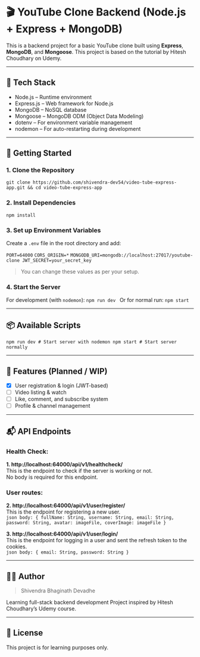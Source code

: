 # 🎬 YouTube Clone Backend (Node.js + Express + MongoDB)

This is a backend project for a basic YouTube clone built using **Express**, **MongoDB**, and **Mongoose**. This project is based on the tutorial by Hitesh Choudhary on Udemy.

---

## 📁 Tech Stack

- Node.js
    – Runtime environment
- Express.js
    – Web framework for Node.js
- MongoDB
    – NoSQL database
- Mongoose
    – MongoDB ODM (Object Data Modeling)
- dotenv
    – For environment variable management
- nodemon
    – For auto-restarting during development

---

## 🚀 Getting Started

### 1. Clone the Repository

`git clone https://github.com/shivendra-dev54/video-tube-express-app.git && cd video-tube-express-app `

### 2. Install Dependencies

`npm install `

### 3. Set up Environment Variables

Create a `.env` file in the root directory and add: 

`PORT=64000`
`CORS_ORIGIN=*`
`MONGODB_URI=mongodb://localhost:27017/youtube-clone JWT_SECRET=your_secret_key` 
> You can change these values as per your setup.

### 4. Start the Server 
For development (with `nodemon`): `npm run dev ` 
Or for normal run: `npm start `

---

## 📦 Available Scripts

`npm run dev # Start server with nodemon npm start # Start server normally `

---

## 📌 Features (Planned / WIP)

- [x] User registration & login (JWT-based)
- [ ] Video listing & watch
- [ ] Like, comment, and subscribe system
- [ ] Profile & channel management

---

## 📬 API Endpoints

### Health Check:

**1. http://localhost:64000/api/v1/healthcheck/**<br>
    This is the endpoint to check if the server is working or not.<br>
    No body is required for this endpoint.

### User routes: 

**2. http://localhost:64000/api/v1/user/register/**<br>
    This is the endpoint for registering a new user.
    <br>
    ```json
    body: {
        fullName: String,
        username: String,
        email: String,
        password: String,
        avatar: imageFile,
        coverImage: imageFile
    }
    ```

**3. http://localhost:64000/api/v1/user/login/**<br>
    This is the endpoint for logging in a user and sent the refresh token to the cookies.
    <br>
    ```json
    body: {
        email: String,
        password: String
    }
    ```

---

## 🧑‍💻 Author 
> Shivendra Bhaginath Devadhe

Learning full-stack backend development Project inspired by Hitesh Choudhary’s Udemy course.

---

## 📄 License

This project is for learning purposes only.
